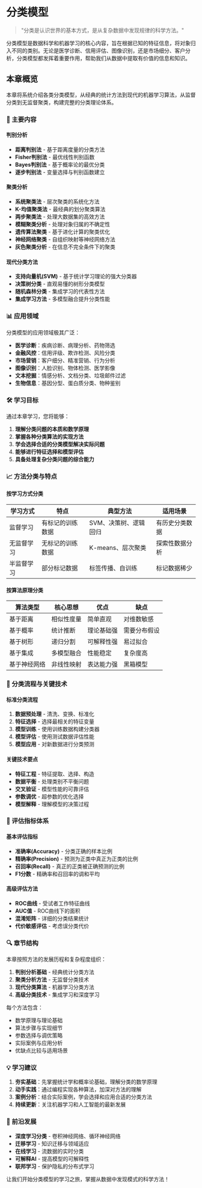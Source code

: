 # 分类模型

> "分类是认识世界的基本方式，是从复杂数据中发现规律的科学方法。"

分类模型是数据科学和机器学习的核心内容，旨在根据已知的特征信息，将对象归入不同的类别。无论是医学诊断、信用评估、图像识别，还是市场细分、客户分析，分类模型都发挥着重要作用，帮助我们从数据中提取有价值的信息和知识。

## 本章概览

本章将系统介绍各类分类模型，从经典的统计方法到现代的机器学习算法，从监督分类到无监督聚类，构建完整的分类理论体系。

### 🎯 主要内容

#### 判别分析
- **距离判别法** - 基于距离度量的分类方法
- **Fisher判别法** - 最优线性判别函数
- **Bayes判别法** - 基于概率论的最优分类
- **逐步判别法** - 变量选择与判别函数建立

#### 聚类分析
- **系统聚类法** - 层次聚类的系统化方法
- **K-均值聚类法** - 最经典的划分聚类算法
- **两步聚类法** - 处理大数据集的高效方法
- **模糊聚类分析** - 处理对象归属的不确定性
- **遗传算法聚类** - 基于进化计算的聚类优化
- **神经网络聚类** - 自组织映射等神经网络方法
- **灰色聚类分析** - 在信息不完全条件下的聚类

#### 现代分类方法
- **支持向量机(SVM)** - 基于统计学习理论的强大分类器
- **决策树分类** - 直观易懂的树形分类模型
- **随机森林分类** - 集成学习的代表性方法
- **集成学习方法** - 多模型融合提升分类性能

### 📊 应用领域

分类模型的应用领域极其广泛：

- **医学诊断**：疾病诊断、病理分析、药物筛选
- **金融风控**：信用评级、欺诈检测、风险分类
- **市场营销**：客户细分、精准营销、行为分析
- **图像识别**：人脸识别、物体检测、医学影像
- **文本挖掘**：情感分析、文档分类、垃圾邮件过滤
- **生物信息**：基因分型、蛋白质分类、物种鉴别

### 🛠️ 学习目标

通过本章学习，您将能够：

1. **理解分类问题的本质和数学原理**
2. **掌握各种分类算法的实现方法**
3. **学会选择合适的分类模型解决实际问题**
4. **能够进行特征选择和模型评估**
5. **具备处理复杂分类问题的综合能力**

### 📈 方法分类与特点

#### 按学习方式分类

| 学习方式 | 特点 | 典型方法 | 适用场景 |
|----------|------|----------|----------|
| 监督学习 | 有标记的训练数据 | SVM、决策树、逻辑回归 | 有历史分类数据 |
| 无监督学习 | 无标记的训练数据 | K-means、层次聚类 | 探索性数据分析 |
| 半监督学习 | 部分标记数据 | 标签传播、自训练 | 标记数据稀少 |

#### 按算法原理分类

| 算法类型 | 核心思想 | 优点 | 缺点 |
|----------|----------|------|------|
| 基于距离 | 相似性度量 | 简单直观 | 对维数敏感 |
| 基于概率 | 统计推断 | 理论基础强 | 需要分布假设 |
| 基于树形 | 递归分割 | 可解释性强 | 易过拟合 |
| 基于集成 | 多模型融合 | 性能稳定 | 复杂度高 |
| 基于神经网络 | 非线性映射 | 表达能力强 | 黑箱模型 |

### 🔧 分类流程与关键技术

#### 标准分类流程
1. **数据预处理** - 清洗、变换、标准化
2. **特征选择** - 选择最相关的特征变量
3. **模型训练** - 使用训练数据构建分类器
4. **模型评估** - 使用测试数据评估性能
5. **模型应用** - 对新数据进行分类预测

#### 关键技术要点
- **特征工程** - 特征提取、选择、构造
- **数据平衡** - 处理类别不平衡问题
- **交叉验证** - 模型性能的可靠评估
- **参数调优** - 超参数的优化选择
- **模型解释** - 理解模型的决策过程

### 📏 评估指标体系

#### 基本评估指标
- **准确率(Accuracy)** - 分类正确的样本比例
- **精确率(Precision)** - 预测为正类中真正为正类的比例
- **召回率(Recall)** - 真正的正类被正确预测的比例
- **F1分数** - 精确率和召回率的调和平均

#### 高级评估方法
- **ROC曲线** - 受试者工作特征曲线
- **AUC值** - ROC曲线下的面积
- **混淆矩阵** - 详细的分类结果统计
- **代价敏感评估** - 考虑误分类代价

### 🔍 章节结构

本章按照方法的发展历程和复杂程度组织：

1. **判别分析基础** - 经典统计分类方法
2. **聚类分析方法** - 无监督分类技术
3. **现代分类算法** - 机器学习分类方法
4. **高级分类技术** - 集成学习和深度学习

每个方法包含：
- 数学原理与理论基础
- 算法步骤与实现细节
- 参数选择与调优策略
- 实际案例与应用分析
- 优缺点比较与适用场景

### 💡 学习建议

1. **夯实基础**：先掌握统计学和概率论基础，理解分类的数学原理
2. **动手实践**：通过编程实现各种算法，加深对方法的理解
3. **案例分析**：结合实际案例，学会选择和应用合适的分类方法
4. **持续更新**：关注机器学习和人工智能的最新发展

### 🌟 前沿发展

- **深度学习分类** - 卷积神经网络、循环神经网络
- **迁移学习** - 知识迁移与领域适应
- **在线学习** - 流数据的实时分类
- **可解释AI** - 提高模型的可解释性
- **联邦学习** - 保护隐私的分布式学习

让我们开始分类模型的学习之旅，掌握从数据中发现模式的科学方法！ 